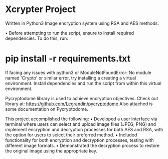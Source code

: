 # Xcrypter Project
Written in Python3
Image encryption system using RSA and AES methods.

• Before attempting to run the script, ensure to install required dependencies. To do this, run:
# pip install -r requirements.txt

If facing any issues with python3 or ModuleNotFoundError: No module named 'Crypto' or similar error, try installing a creating a virtual environment. Install dependencies and run the script from within this virtual environment. 

Pycryptodome library is used to achieve encryption objectives. Check out library at: https://github.com/Legrandin/pycryptodome
Also attached is some documentation on Pycryptodome.

This project accomplished the following:
•	Developed a user interface via terminal where users can select and upload image files (JPEG, PNG) and implement encryption and decryption processes for both AES and RSA, with the option for users to select their preferred method.
•	Included functionality for both encryption and decryption processes, testing with different image formats.
•	Demonstrated the decryption process to restore the original image using the appropriate key.
